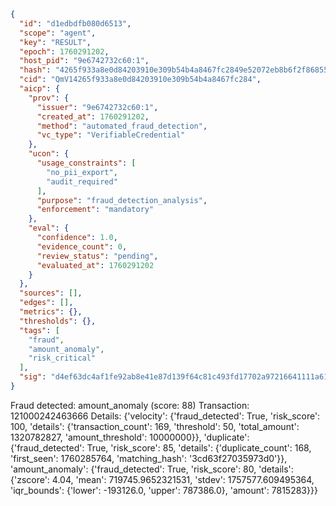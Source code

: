 ```json
{
  "id": "d1edbdfb080d6513",
  "scope": "agent",
  "key": "RESULT",
  "epoch": 1760291202,
  "host_pid": "9e6742732c60:1",
  "hash": "4265f933a8e0d84203910e309b54b4a8467fc2849e52072eb8b6f2f868550f57",
  "cid": "QmV14265f933a8e0d84203910e309b54b4a8467fc284",
  "aicp": {
    "prov": {
      "issuer": "9e6742732c60:1",
      "created_at": 1760291202,
      "method": "automated_fraud_detection",
      "vc_type": "VerifiableCredential"
    },
    "ucon": {
      "usage_constraints": [
        "no_pii_export",
        "audit_required"
      ],
      "purpose": "fraud_detection_analysis",
      "enforcement": "mandatory"
    },
    "eval": {
      "confidence": 1.0,
      "evidence_count": 0,
      "review_status": "pending",
      "evaluated_at": 1760291202
    }
  },
  "sources": [],
  "edges": [],
  "metrics": {},
  "thresholds": {},
  "tags": [
    "fraud",
    "amount_anomaly",
    "risk_critical"
  ],
  "sig": "d4ef63dc4af1fe92ab8e41e87d139f64c81c493fd17702a97216641111a61703"
}
```

Fraud detected: amount_anomaly (score: 88)
Transaction: 121000242463666
Details: {'velocity': {'fraud_detected': True, 'risk_score': 100, 'details': {'transaction_count': 169, 'threshold': 50, 'total_amount': 1320782827, 'amount_threshold': 10000000}}, 'duplicate': {'fraud_detected': True, 'risk_score': 85, 'details': {'duplicate_count': 168, 'first_seen': 1760285764, 'matching_hash': '3cd63f27035973d0'}}, 'amount_anomaly': {'fraud_detected': True, 'risk_score': 80, 'details': {'zscore': 4.04, 'mean': 719745.9652321531, 'stdev': 1757577.609495364, 'iqr_bounds': {'lower': -193126.0, 'upper': 787386.0}, 'amount': 7815283}}}